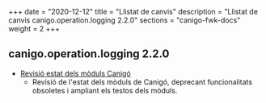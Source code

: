 +++
date        = "2020-12-12"
title       = "Llistat de canvis"
description = "Llistat de canvis canigo.operation.logging 2.2.0"
sections    = "canigo-fwk-docs"
weight		= 2
+++

## canigo.operation.logging 2.2.0

- [Revisió estat dels mòduls Canigó](/noticies/2020-03-24-Revisio_estat_moduls_Canigo_3.4)
   - Revisió de l'estat dels mòduls de Canigó, deprecant funcionalitats obsoletes i ampliant els testos dels mòduls.